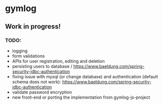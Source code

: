 # gymlog

## Work in progress!

### TODO:
- logging
- form validations
- APIs for user registration, editing and deletion
- persisting users to database / https://www.baeldung.com/spring-security-jdbc-authentication
- fixing issue with mysql (or change database) and authentication (default schema does not work): https://www.baeldung.com/spring-security-jdbc-authentication 
- validate password encryption
- new front-end or porting the implementation from gymlog-js-project
